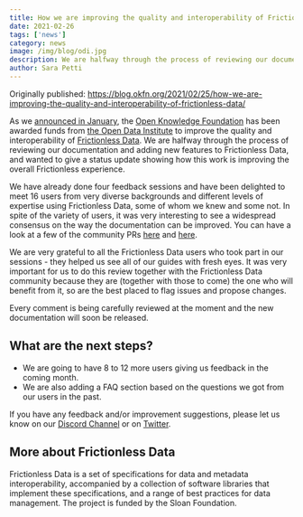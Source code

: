 ```yaml
---
title: How we are improving the quality and interoperability of Frictionless Data
date: 2021-02-26
tags: ['news']
category: news
image: /img/blog/odi.jpg
description: We are halfway through the process of reviewing our documentation and adding new features to Frictionless Data, and wanted to give a status update showing how this work is improving the overall Frictionless experience.
author: Sara Petti
---
```

Originally published: https://blog.okfn.org/2021/02/25/how-we-are-improving-the-quality-and-interoperability-of-frictionless-data/

As we [announced in January](https://frictionlessdata.io/blog/2021/01/13/partnering-with-odi/#so-what-will-be-changing), the [Open Knowledge Foundation](http://okfn.org/) has been awarded funds from [the Open Data Institute](https://theodi.org/) to improve the quality and interoperability of [Frictionless Data](frictionlessdata.io). We are halfway through the process of reviewing our documentation and adding new features to Frictionless Data, and wanted to give a status update showing how this work is improving the overall Frictionless experience.

We have already done four feedback sessions and have been  delighted to meet 16  users from very diverse backgrounds and different levels of expertise using Frictionless Data, some of whom we knew and some not. In spite of the variety of users, it was very interesting to see a widespread consensus on the way the documentation can be improved. You can have a look at a few of the community PRs [here](https://github.com/frictionlessdata/frictionless-py/pull/708) and [here](https://github.com/frictionlessdata/frictionless-py/pull/637).

We are very grateful to all the Frictionless Data users who took part in our sessions - they helped us see all of our guides with fresh eyes. It was very important for us to do this review together with the Frictionless Data community because they are (together with those to come) the one who will benefit from it, so are the best placed to flag issues and propose changes.

Every comment is being carefully reviewed at the moment and the new documentation will soon be released.

## What are the next steps?

* We are going to have 8 to 12 more users giving us feedback in the coming month.
* We are also adding a FAQ section based on the questions we got from our users in the past.

If you have any feedback and/or improvement suggestions, please let us know on our [Discord Channel](https://discordapp.com/invite/Sewv6av) or on [Twitter](https://twitter.com/frictionlessd8a).

## More about Frictionless Data

Frictionless Data is a set of specifications for data and metadata interoperability, accompanied by a collection of software libraries that implement these specifications, and a range of best practices for data management. The project is funded by the Sloan Foundation.
